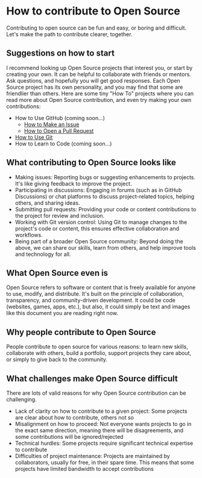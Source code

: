 # How to contribute to Open Source

Contributing to open source can be fun and easy, or boring and difficult. Let's make the path to contribute clearer, together.

## Suggestions on how to start

I recommend looking up Open Source projects that interest you, or start by creating your own. It can be helpful to collaborate with friends or mentors. Ask questions, and hopefully you will get good responses. Each Open Source project has its own personality, and you may find that some are friendlier than others. Here are some tiny "How To" projects where you can read more about Open Source contribution, and even try making your own contributions:

- How to Use GitHub (coming soon...)
    - [How to Make an Issue](https://github.com/avidrucker/how-to-make-an-issue)
    - [How to Open a Pull Request](https://github.com/avidrucker/how-to-make-a-pull-request)
- [How to Use Git](https://github.com/avidrucker/how-to-git)
- How to Learn to Code (coming soon...)

## What contributing to Open Source looks like

- Making issues: Reporting bugs or suggesting enhancements to projects. It's like giving feedback to improve the project.
- Participating in discussions: Engaging in forums (such as in GitHub Discussions) or chat platforms to discuss project-related topics, helping others, and sharing ideas.
- Submitting pull requests: Providing your code or content contributions to the project for review and inclusion.
- Working with Git version control: Using Git to manage changes to the project's code or content, this ensures effective collaboration and workflows.
- Being part of a broader Open Source community: Beyond doing the above, we can share our skills, learn from others, and help improve tools and technology for all.

## What Open Source even is

Open Source refers to software or content that is freely available for anyone to use, modify, and distribute. It's built on the principle of collaboration, transparency, and community-driven development. It could be code (websites, games, apps, etc.), but also, it could simply be text and images like this document you are reading right now.

## Why people contribute to Open Source

People contribute to open source for various reasons: to learn new skills, collaborate with others, build a portfolio, support projects they care about, or simply to give back to the community.

## What challenges make Open Source difficult

There are lots of valid reasons for why Open Source contribution can be challenging.

- Lack of clarity on how to contribute to a given project: Some projects are clear about how to contribute, others not so
- Misalignment on how to proceed: Not everyone wants projects to go in the exact same direction, meaning there will be disagreements, and some contributions will be ignored/rejected
- Technical hurdles: Some projects require significant technical expertise to contribute
- Difficulties of project maintenance: Projects are maintained by collaborators, usually for free, in their spare time. This means that some projects have limited bandwidth to accept contributions
